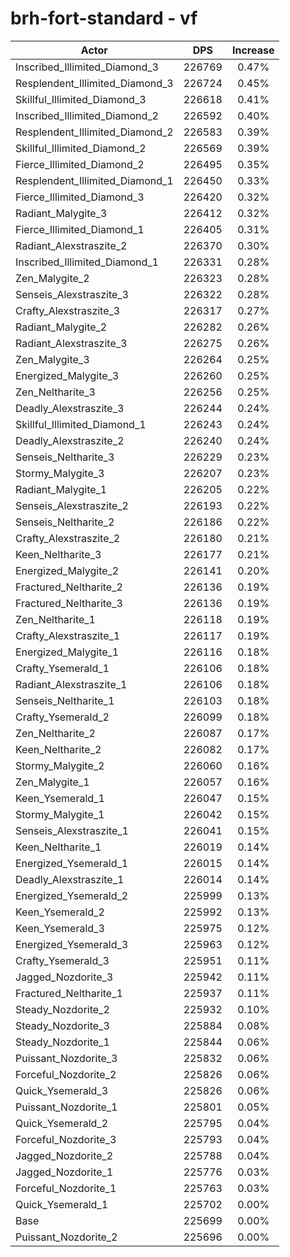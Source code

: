 # brh-fort-standard - vf
| Actor | DPS | Increase |
|---|:---:|:---:|
|Inscribed_Illimited_Diamond_3|226769|0.47%|
|Resplendent_Illimited_Diamond_3|226724|0.45%|
|Skillful_Illimited_Diamond_3|226618|0.41%|
|Inscribed_Illimited_Diamond_2|226592|0.40%|
|Resplendent_Illimited_Diamond_2|226583|0.39%|
|Skillful_Illimited_Diamond_2|226569|0.39%|
|Fierce_Illimited_Diamond_2|226495|0.35%|
|Resplendent_Illimited_Diamond_1|226450|0.33%|
|Fierce_Illimited_Diamond_3|226420|0.32%|
|Radiant_Malygite_3|226412|0.32%|
|Fierce_Illimited_Diamond_1|226405|0.31%|
|Radiant_Alexstraszite_2|226370|0.30%|
|Inscribed_Illimited_Diamond_1|226331|0.28%|
|Zen_Malygite_2|226323|0.28%|
|Senseis_Alexstraszite_3|226322|0.28%|
|Crafty_Alexstraszite_3|226317|0.27%|
|Radiant_Malygite_2|226282|0.26%|
|Radiant_Alexstraszite_3|226275|0.26%|
|Zen_Malygite_3|226264|0.25%|
|Energized_Malygite_3|226260|0.25%|
|Zen_Neltharite_3|226256|0.25%|
|Deadly_Alexstraszite_3|226244|0.24%|
|Skillful_Illimited_Diamond_1|226243|0.24%|
|Deadly_Alexstraszite_2|226240|0.24%|
|Senseis_Neltharite_3|226229|0.23%|
|Stormy_Malygite_3|226207|0.23%|
|Radiant_Malygite_1|226205|0.22%|
|Senseis_Alexstraszite_2|226193|0.22%|
|Senseis_Neltharite_2|226186|0.22%|
|Crafty_Alexstraszite_2|226180|0.21%|
|Keen_Neltharite_3|226177|0.21%|
|Energized_Malygite_2|226141|0.20%|
|Fractured_Neltharite_2|226136|0.19%|
|Fractured_Neltharite_3|226136|0.19%|
|Zen_Neltharite_1|226118|0.19%|
|Crafty_Alexstraszite_1|226117|0.19%|
|Energized_Malygite_1|226116|0.18%|
|Crafty_Ysemerald_1|226106|0.18%|
|Radiant_Alexstraszite_1|226106|0.18%|
|Senseis_Neltharite_1|226103|0.18%|
|Crafty_Ysemerald_2|226099|0.18%|
|Zen_Neltharite_2|226087|0.17%|
|Keen_Neltharite_2|226082|0.17%|
|Stormy_Malygite_2|226060|0.16%|
|Zen_Malygite_1|226057|0.16%|
|Keen_Ysemerald_1|226047|0.15%|
|Stormy_Malygite_1|226042|0.15%|
|Senseis_Alexstraszite_1|226041|0.15%|
|Keen_Neltharite_1|226019|0.14%|
|Energized_Ysemerald_1|226015|0.14%|
|Deadly_Alexstraszite_1|226014|0.14%|
|Energized_Ysemerald_2|225999|0.13%|
|Keen_Ysemerald_2|225992|0.13%|
|Keen_Ysemerald_3|225975|0.12%|
|Energized_Ysemerald_3|225963|0.12%|
|Crafty_Ysemerald_3|225951|0.11%|
|Jagged_Nozdorite_3|225942|0.11%|
|Fractured_Neltharite_1|225937|0.11%|
|Steady_Nozdorite_2|225932|0.10%|
|Steady_Nozdorite_3|225884|0.08%|
|Steady_Nozdorite_1|225844|0.06%|
|Puissant_Nozdorite_3|225832|0.06%|
|Forceful_Nozdorite_2|225826|0.06%|
|Quick_Ysemerald_3|225826|0.06%|
|Puissant_Nozdorite_1|225801|0.05%|
|Quick_Ysemerald_2|225795|0.04%|
|Forceful_Nozdorite_3|225793|0.04%|
|Jagged_Nozdorite_2|225788|0.04%|
|Jagged_Nozdorite_1|225776|0.03%|
|Forceful_Nozdorite_1|225763|0.03%|
|Quick_Ysemerald_1|225702|0.00%|
|Base|225699|0.00%|
|Puissant_Nozdorite_2|225696|0.00%|
